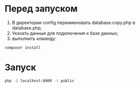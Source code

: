 # Перед запуском

1. В директории config переименовать database.copy.php в database.php;
2. Указать данные для подключения к базе данных;
3. выполнить команду:
```
composer install
```
# Запуск

```bash
php -S localhost:8000 -t public
```